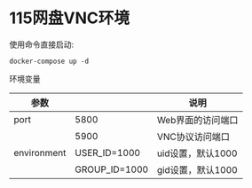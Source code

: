 # 115网盘VNC环境

使用命令直接启动:

```shell
docker-compose up -d
```

环境变量

| 参数        |               | 说明              |
| ----------- | ------------- | ----------------- |
| port        | 5800          | Web界面的访问端口 |
|             | 5900          | VNC协议访问端口   |
| environment | USER_ID=1000  | uid设置，默认1000 |
|             | GROUP_ID=1000 | gid设置，默认1000 |
